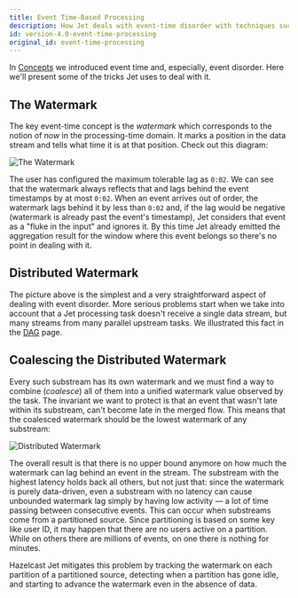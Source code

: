 ```yaml
---
title: Event Time-Based Processing
description: How Jet deals with event-time disorder with techniques such as watermarks.
id: version-4.0-event-time-processing
original_id: event-time-processing
---
```


In [Concepts](/docs/concepts/event-time) we introduced event time and,
especially, event disorder. Here we'll present some of the tricks Jet
uses to deal with it.

## The Watermark

The key event-time concept is the *watermark* which corresponds to the
notion of *now* in the processing-time domain. It marks a position in
the data stream and tells what time it is at that position. Check out
this diagram:

![The Watermark](assets/arch-eventtime-wm.svg)

The user has configured the maximum tolerable lag as `0:02`. We can see
that the watermark always reflects that and lags behind the event
timestamps by at most `0:02`. When an event arrives out of order, the
watermark lags behind it by less than `0:02` and, if the lag would be
negative (watermark is already past the event's timestamp), Jet
considers that event as a "fluke in the input" and ignores it. By this
time Jet already emitted the aggregation result for the window where
this event belongs so there's no point in dealing with it.

## Distributed Watermark

The picture above is the simplest and a very straightforward aspect of
dealing with event disorder. More serious problems start when we take
into account that a Jet processing task doesn't receive a single data
stream, but many streams from many parallel upstream tasks. We
illustrated this fact in the [DAG](/docs/concepts/dag) page.

## Coalescing the Distributed Watermark

Every such substream has its own watermark and we must find a way to
combine (*coalesce*) all of them into a unified watermark value observed
by the task. The invariant we want to protect is that an event that
wasn't late within its substream, can't become late in the merged flow.
This means that the coalesced watermark should be the lowest watermark
of any substream:

![Distributed Watermark](assets/arch-eventtime-wm-dist.svg)

The overall result is that there is no upper bound anymore on how much
the watermark can lag behind an event in the stream. The substream with
the highest latency holds back all others, but not just that: since the
watermark is purely data-driven, even a substream with no latency can
cause unbounded watermark lag simply by having low activity &mdash; a
lot of time passing between consecutive events. This can occur when
substreams come from a partitioned source. Since partitioning is based
on some key like user ID, it may happen that there are no users active
on a partition. While on others there are millions of events, on one
there is nothing for minutes.

Hazelcast Jet mitigates this problem by tracking the watermark on each
partition of a partitioned source, detecting when a partition has gone
idle, and starting to advance the watermark even in the absence of data.
